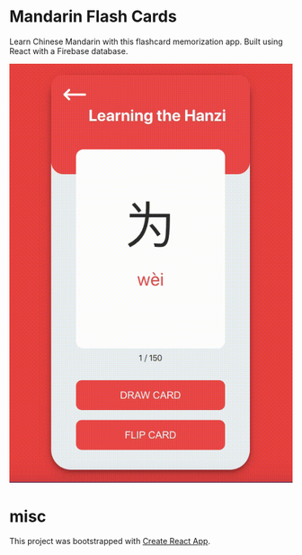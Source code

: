 # Mandarin Flash Cards
Learn Chinese Mandarin with this flashcard memorization app. Built using React with a Firebase database.

![Flash-Card-Demo](https://github.com/s-li1/mandarin-flash-cards/blob/main/src/demo.gif)

# misc

This project was bootstrapped with [Create React App](https://github.com/facebook/create-react-app).
